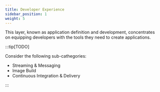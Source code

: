 ```yaml
---
title: Developer Experience
sidebar_position: 1
weight: 5
---
```


This layer, known as application definition and development, concentrates on equipping developers with the tools they need to create applications.

:::tip[TODO]

Consider the following sub-cathegories:

- Streaming & Messaging
- Image Build
- Continuous Integration & Delivery

:::
